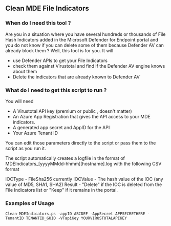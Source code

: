 ## Clean MDE File Indicators

### When do I need this tool ?

Are you in a situation where you have several hundreds or thousands of File Hash Indicators added in the Microsoft Defender for Endpoint portal and you do not know if you can delete some of them because Defender AV can already block them ? Well, this tool is for you.  It will

- use Defender APIs to get your File Indicators
- check them against Virustotal and find if the Defender AV engine knows about them
- Delete the indicators that are already known to Defender AV

### What do I need to get this script to run ?

You will need

- A Virustotal API key (premium or public , doesn't matter)
- An Azure App Registration that gives the API access to your MDE indicators. 
- A generated app secret and AppID for the API
- Your Azure Tenant ID

You can edit those parameters directly to the script or pass them to the script as you run it.

The script automatically creates a logfile in the format of MDEIndicators_[yyyyMMdd-hhmm][hostname].log with the following CSV format

IOCType - FileSha256 currently
IOCValue - The hash value of the IOC (any value of MD5, SHA1, SHA2)
Result - "Delete" if the IOC is deleted from the File Indicators list or "Keep" if it remains in the portal.

### Examples of Usage

`Clean-MDEIndicators.ps -appID ABCDEF -AppSecret APPSECRETHERE -TenantID TENANTID_GUID -VTapiKey YOURVIRUSTOTALAPIKEY`


